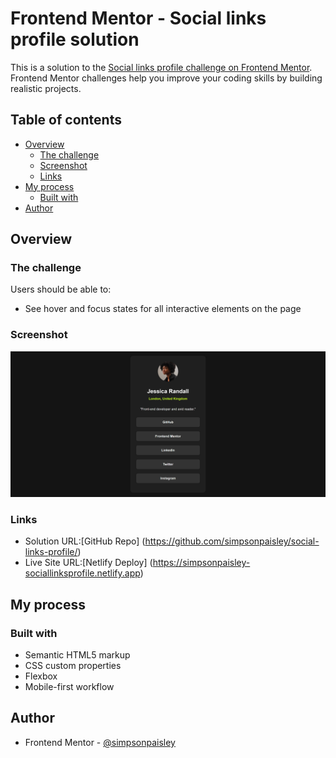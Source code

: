 # Frontend Mentor - Social links profile solution

This is a solution to the [Social links profile challenge on Frontend Mentor](https://www.frontendmentor.io/challenges/social-links-profile-UG32l9m6dQ). Frontend Mentor challenges help you improve your coding skills by building realistic projects. 

## Table of contents

- [Overview](#overview)
  - [The challenge](#the-challenge)
  - [Screenshot](#screenshot)
  - [Links](#links)
- [My process](#my-process)
  - [Built with](#built-with)
- [Author](#author)




## Overview

### The challenge

Users should be able to:

- See hover and focus states for all interactive elements on the page

### Screenshot

![screenshot](https://github.com/simpsonpaisley/social-links-profile/blob/main/social-links-profile-main/social-links-profile-main/screenshots/ScreenShot%20Tool%20-20241207164101.png?raw=true)

### Links

- Solution URL:[GitHub Repo] (https://github.com/simpsonpaisley/social-links-profile/)
- Live Site URL:[Netlify Deploy] (https://simpsonpaisley-sociallinksprofile.netlify.app)

## My process

### Built with

- Semantic HTML5 markup
- CSS custom properties
- Flexbox
- Mobile-first workflow


## Author


- Frontend Mentor - [@simpsonpaisley](https://www.frontendmentor.io/profile/simpsonpaisley)


